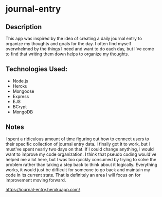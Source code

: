 # journal-entry

## Description
This app was inspired by the idea of creating a daily journal entry to organize my thoughts and goals for the day. I often find myself overwhelmed by the things I need and want to do each day, but I've come to find that writing them down helps to organize my thoughts.

## Technologies Used:
- Node.js
- Heroku
- Mongoose
- Express
- EJS
- BCrypt
- MongoDB

## Notes
I spent a ridiculous amount of time figuring out how to connect users to their specific collection of journal entry data. I finally got it to work, but I must've spent nearly two days on that. If I could change anything, I would want to improve my code organization. I think that pseudo coding would've helped me a lot here, but I was too quickly consumed by trying to solve the problem rather than taking a step back to think about it logically. Everything works, it would just be difficult for someone to go back and maintain my code in its current state. That is definitely an area I will focus on for improvement moving forward.

https://journal-entry.herokuapp.com/

